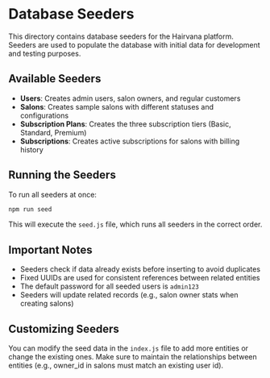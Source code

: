 # Database Seeders

This directory contains database seeders for the Hairvana platform. Seeders are used to populate the database with initial data for development and testing purposes.

## Available Seeders

- **Users**: Creates admin users, salon owners, and regular customers
- **Salons**: Creates sample salons with different statuses and configurations
- **Subscription Plans**: Creates the three subscription tiers (Basic, Standard, Premium)
- **Subscriptions**: Creates active subscriptions for salons with billing history

## Running the Seeders

To run all seeders at once:

```bash
npm run seed
```

This will execute the `seed.js` file, which runs all seeders in the correct order.

## Important Notes

- Seeders check if data already exists before inserting to avoid duplicates
- Fixed UUIDs are used for consistent references between related entities
- The default password for all seeded users is `admin123`
- Seeders will update related records (e.g., salon owner stats when creating salons)

## Customizing Seeders

You can modify the seed data in the `index.js` file to add more entities or change the existing ones. Make sure to maintain the relationships between entities (e.g., owner_id in salons must match an existing user id).